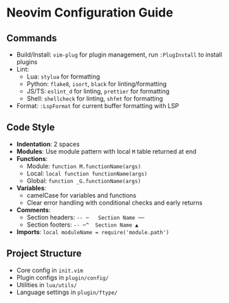 # Neovim Configuration Guide

## Commands
- Build/Install: `vim-plug` for plugin management, run `:PlugInstall` to install plugins
- Lint: 
  - Lua: `stylua` for formatting
  - Python: `flake8`, `isort`, `black` for linting/formatting
  - JS/TS: `eslint_d` for linting, `prettier` for formatting
  - Shell: `shellcheck` for linting, `shfmt` for formatting
- Format: `:LspFormat` for current buffer formatting with LSP

## Code Style
- **Indentation**: 2 spaces
- **Modules**: Use module pattern with local `M` table returned at end
- **Functions**:
  - Module: `function M.functionName(args)`
  - Local: `local function functionName(args)`
  - Global: `function _G.functionName(args)`
- **Variables**: 
  - camelCase for variables and functions
  - Clear error handling with conditional checks and early returns
- **Comments**:
  - Section headers: `-- ─   Section Name ──`
  - Section footers: `-- ─^  Section Name ▲`
- **Imports**: `local moduleName = require('module.path')`

## Project Structure
- Core config in `init.vim`
- Plugin configs in `plugin/config/`
- Utilities in `lua/utils/`
- Language settings in `plugin/ftype/`